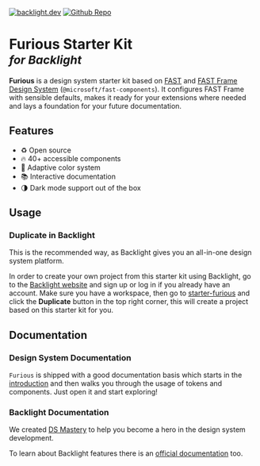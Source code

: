 [![backlight.dev](https://img.shields.io/badge/Open%20in-Backlight.dev%20editor-%23f8c307)](https://backlight.dev/preview/xS11aQmjMLIvr5PU5Mru)
[![Github Repo](https://img.shields.io/github/last-commit/divriots/starter-furious)](https://github.com/divriots/starter-furious)

# Furious Starter Kit <br> <small><em>for Backlight</em></small>

**Furious** is a design system starter kit based on [FAST](https://www.fast.design/) and [FAST Frame Design System](https://www.fast.design/docs/design-systems/fast-frame/) (`@microsoft/fast-components`). It configures FAST Frame with sensible defaults, makes it ready for your extensions where needed and lays a foundation for your future documentation.

## Features

- ♻️ Open source
- 🔥 40+ accessible components
- 🎨 Adaptive color system
- 📚 Interactive documentation
- 🌗 Dark mode support out of the box

## Usage

### Duplicate in Backlight

This is the recommended way, as Backlight gives you an all-in-one design system platform.

In order to create your own project from this starter kit using Backlight, go to the [Backlight website](https://backlight.dev/) and sign up or log in if you already have an account. Make sure you have a workspace, then go to [starter-furious](https://backlight.dev/edit/xS11aQmjMLIvr5PU5Mru) and click the **Duplicate** button in the top right corner, this will create a project based on this starter kit for you.

## Documentation

### Design System Documentation

`Furious` is shipped with a good documentation basis which starts in the [introduction](https://backlight.dev/edit/xS11aQmjMLIvr5PU5Mru/introduction/doc/introduction.md) and then walks you through the usage of tokens and components. Just open it and start exploring!

### Backlight Documentation

We created [DS Mastery](https://backlight.dev/mastery/) to help you become a hero in the design system development.

To learn about Backlight features there is an [official documentation](https://backlight.dev/docs/) too.
